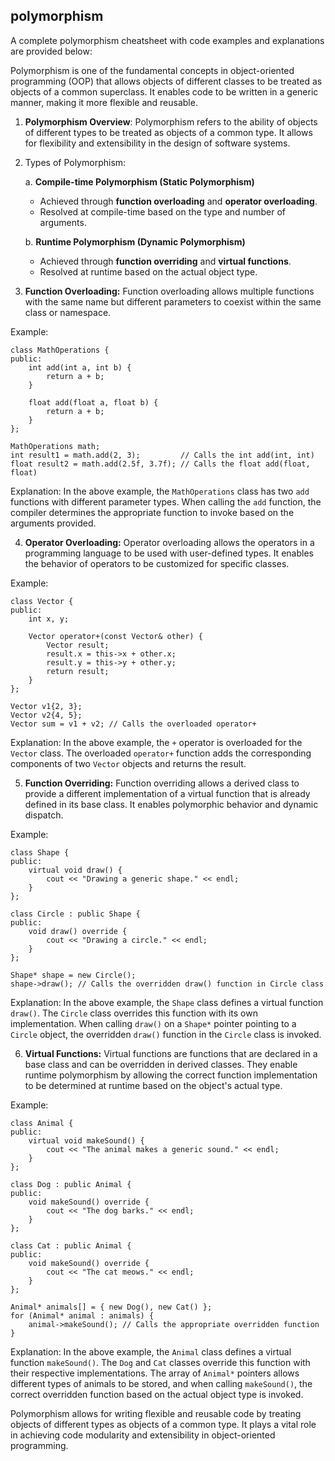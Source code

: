 ## **polymorphism**
A complete polymorphism cheatsheet with code examples and explanations are provided below:

Polymorphism is one of the fundamental concepts in object-oriented programming (OOP) that allows objects of different classes to be treated as objects of a common superclass. It enables code to be written in a generic manner, making it more flexible and reusable.

1.  **Polymorphism Overview**: Polymorphism refers to the ability of objects of different types to be treated as objects of a common type. It allows for flexibility and extensibility in the design of software systems.
    
2.  Types of Polymorphism: 
  
    a. **Compile-time Polymorphism (Static Polymorphism)**
    
    *   Achieved through **function overloading** and **operator overloading**.
    *   Resolved at compile-time based on the type and number of arguments.
    
    b. **Runtime Polymorphism (Dynamic Polymorphism)**
    
    *   Achieved through **function overriding** and **virtual functions**.
    *   Resolved at runtime based on the actual object type.
3.  **Function Overloading:** Function overloading allows multiple functions with the same name but different parameters to coexist within the same class or namespace.
    

Example:


```
class MathOperations {
public:
    int add(int a, int b) {
        return a + b;
    }
    
    float add(float a, float b) {
        return a + b;
    }
};

MathOperations math;
int result1 = math.add(2, 3);         // Calls the int add(int, int)
float result2 = math.add(2.5f, 3.7f); // Calls the float add(float, float)
```
Explanation: In the above example, the `MathOperations` class has two `add` functions with different parameter types. When calling the `add` function, the compiler determines the appropriate function to invoke based on the arguments provided.

4.  **Operator Overloading:** Operator overloading allows the operators in a programming language to be used with user-defined types. It enables the behavior of operators to be customized for specific classes.

Example:

```
class Vector {
public:
    int x, y;
    
    Vector operator+(const Vector& other) {
        Vector result;
        result.x = this->x + other.x;
        result.y = this->y + other.y;
        return result;
    }
};

Vector v1{2, 3};
Vector v2{4, 5};
Vector sum = v1 + v2; // Calls the overloaded operator+
```
Explanation: In the above example, the `+` operator is overloaded for the `Vector` class. The overloaded `operator+` function adds the corresponding components of two `Vector` objects and returns the result.

5.  **Function Overriding:** Function overriding allows a derived class to provide a different implementation of a virtual function that is already defined in its base class. It enables polymorphic behavior and dynamic dispatch.

Example:


```
class Shape {
public:
    virtual void draw() {
        cout << "Drawing a generic shape." << endl;
    }
};

class Circle : public Shape {
public:
    void draw() override {
        cout << "Drawing a circle." << endl;
    }
};

Shape* shape = new Circle();
shape->draw(); // Calls the overridden draw() function in Circle class

```
Explanation: In the above example, the `Shape` class defines a virtual function `draw()`. The `Circle` class overrides this function with its own implementation. When calling `draw()` on a `Shape*` pointer pointing to a `Circle` object, the overridden `draw()` function in the `Circle` class is invoked.

6.  **Virtual Functions:** Virtual functions are functions that are declared in a base class and can be overridden in derived classes. They enable runtime polymorphism by allowing the correct function implementation to be determined at runtime based on the object's actual type.

Example:


```
class Animal {
public:
    virtual void makeSound() {
        cout << "The animal makes a generic sound." << endl;
    }
};

class Dog : public Animal {
public:
    void makeSound() override {
        cout << "The dog barks." << endl;
    }
};

class Cat : public Animal {
public:
    void makeSound() override {
        cout << "The cat meows." << endl;
    }
};

Animal* animals[] = { new Dog(), new Cat() };
for (Animal* animal : animals) {
    animal->makeSound(); // Calls the appropriate overridden function
}
```
Explanation: In the above example, the `Animal` class defines a virtual function `makeSound()`. The `Dog` and `Cat` classes override this function with their respective implementations. The array of `Animal*` pointers allows different types of animals to be stored, and when calling `makeSound()`, the correct overridden function based on the actual object type is invoked.

Polymorphism allows for writing flexible and reusable code by treating objects of different types as objects of a common type. It plays a vital role in achieving code modularity and extensibility in object-oriented programming.
